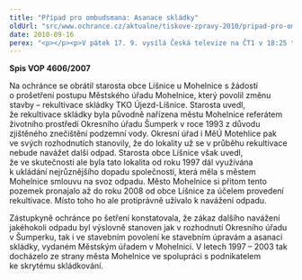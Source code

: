 ```yaml
---
title: "Případ pro ombudsmana: Asanace skládky"
oldUrl: "src/www.ochrance.cz/aktualne/tiskove-zpravy-2010/pripad-pro-ombudsmana-asanace-skladky"
date: 2010-09-16
perex: "<p></p><p>V pátek 17. 9. vysílá Česká televize na ČT1 v 18:25 třetí díl šestého cyklu pořadu Případ pro ombudsmana (repríze v pondělí 20. 9. ve 12:25 na ČT2). V dílu nazvaném Asanace skládky veřejný ochránce práv řeší dlouhodobé nelegální skladování odpadu, nečinnost úřadů a průtahy v řízení.</p>"
---
```


<!-- imported from the old website -->

<p><strong>Spis VOP 4606/2007</strong></p><p>Na ochránce se obrátil starosta obce Líšnice u Mohelnice s žádostí o prošetření postupu Městského úřadu Mohelnice, který povolil změnu stavby – rekultivace skládky TKO Újezd-Líšnice. Starosta uvedl, že rekultivace skládky byla původně nařízena městu Mohelnice referátem životního prostředí Okresního úřadu Šumperk v roce 1993 z důvodu zjištěného znečištění podzemní vody. Okresní úřad i MěÚ Motehlice pak ve svých rozhodnutích stanovily, že do lokality už se v průběhu rekultivace nebude navážet další odpad. Starosta obce Líšnice však uvedl, že ve skutečnosti ale byla tato lokalita od roku 1997 dál využívána k ukládání nejrůznějšího dopadu společností, která měla s městem Mohelnice smlouvu na svoz odpadu. Město Mohelnice si přitom tento pozemek pronajalo až do roku 2008 od obce Líšnice za účelem provedení rekultivace. Místo toho ho ale protiprávně užívalo k navážení odpadu.</p><p>Zástupkyně ochránce po šetření konstatovala, že zákaz dalšího navážení jakéhokoli odpadu byl výslovně stanoven jak v rozhodnutí Okresního úřadu v Šumperku, tak i ve stavebním povolení ke stavebním úpravám a asanaci skládky, vydaném Městským úřadem v Mohelnici. V letech 1997 – 2003 tak docházelo ze strany města Mohelnice ve spolupráci s podnikatelem ke skrytému skládkování.</p>
